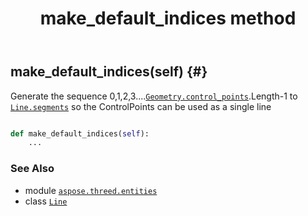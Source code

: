 ﻿---
title: make_default_indices method
second_title: Aspose.3D for Python via .NET API References
description: 
type: docs
weight: 70
url: /python-net/aspose.threed.entities/line/make_default_indices/
is_root: false
---

## make_default_indices(self) {#}

Generate the sequence 0,1,2,3....[`Geometry.control_points`](/3d/python-net/aspose.threed.entities/geometry#control_points).Length-1 to [`Line.segments`](/3d/python-net/aspose.threed.entities/line#segments) so the ControlPoints can be used as a single line



```python

def make_default_indices(self):
    ...
```





### See Also
* module [`aspose.threed.entities`](../../)
* class [`Line`](/3d/python-net/aspose.threed.entities/line)
